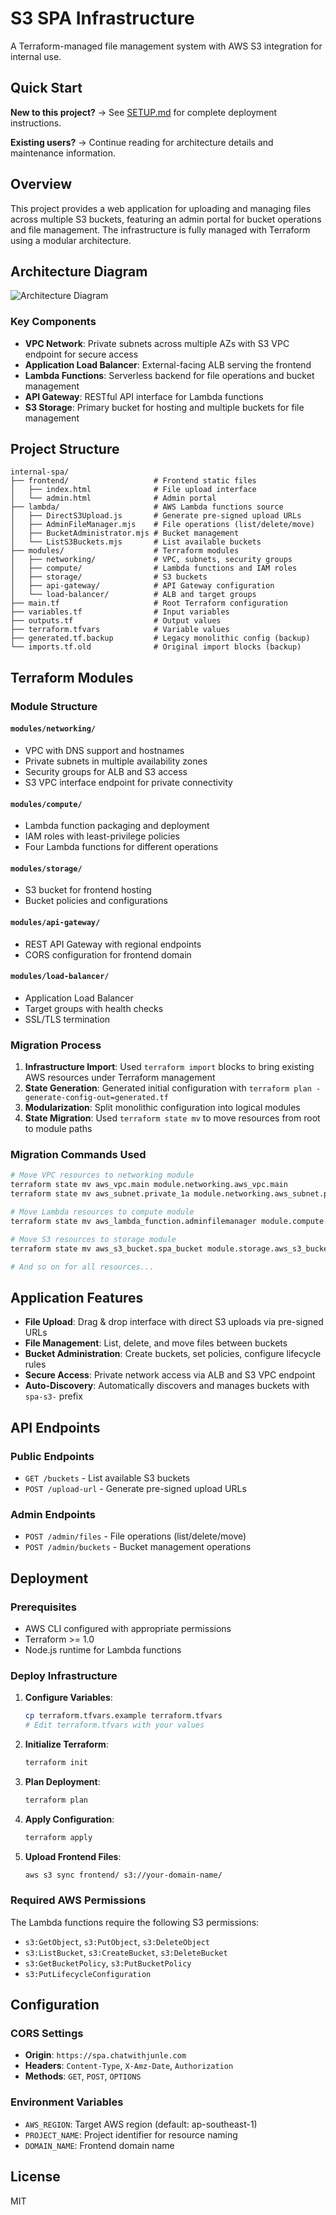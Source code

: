 # S3 SPA Infrastructure

A Terraform-managed file management system with AWS S3 integration for internal use.

## Quick Start

**New to this project?** → See [SETUP.md](SETUP.md) for complete deployment instructions.

**Existing users?** → Continue reading for architecture details and maintenance information.

## Overview

This project provides a web application for uploading and managing files across multiple S3 buckets, featuring an admin portal for bucket operations and file management. The infrastructure is fully managed with Terraform using a modular architecture.

## Architecture Diagram
![Architecture Diagram](S3-SPA.png)

### Key Components

- **VPC Network**: Private subnets across multiple AZs with S3 VPC endpoint for secure access
- **Application Load Balancer**: External-facing ALB serving the frontend
- **Lambda Functions**: Serverless backend for file operations and bucket management
- **API Gateway**: RESTful API interface for Lambda functions
- **S3 Storage**: Primary bucket for hosting and multiple buckets for file management

## Project Structure

```
internal-spa/
├── frontend/                   # Frontend static files
│   ├── index.html              # File upload interface
│   └── admin.html              # Admin portal
├── lambda/                     # AWS Lambda functions source
│   ├── DirectS3Upload.js       # Generate pre-signed upload URLs
│   ├── AdminFileManager.mjs    # File operations (list/delete/move)
│   ├── BucketAdministrator.mjs # Bucket management
│   └── ListS3Buckets.mjs       # List available buckets
├── modules/                    # Terraform modules
│   ├── networking/             # VPC, subnets, security groups
│   ├── compute/                # Lambda functions and IAM roles
│   ├── storage/                # S3 buckets
│   ├── api-gateway/            # API Gateway configuration
│   └── load-balancer/          # ALB and target groups
├── main.tf                     # Root Terraform configuration
├── variables.tf                # Input variables
├── outputs.tf                  # Output values
├── terraform.tfvars            # Variable values
├── generated.tf.backup         # Legacy monolithic config (backup)
└── imports.tf.old              # Original import blocks (backup)
```

## Terraform Modules

### Module Structure

#### `modules/networking/`
- VPC with DNS support and hostnames
- Private subnets in multiple availability zones
- Security groups for ALB and S3 access
- S3 VPC interface endpoint for private connectivity

#### `modules/compute/`
- Lambda function packaging and deployment
- IAM roles with least-privilege policies
- Four Lambda functions for different operations

#### `modules/storage/`
- S3 bucket for frontend hosting
- Bucket policies and configurations

#### `modules/api-gateway/`
- REST API Gateway with regional endpoints
- CORS configuration for frontend domain

#### `modules/load-balancer/`
- Application Load Balancer
- Target groups with health checks
- SSL/TLS termination

### Migration Process

1. **Infrastructure Import**: Used `terraform import` blocks to bring existing AWS resources under Terraform management
2. **State Generation**: Generated initial configuration with `terraform plan -generate-config-out=generated.tf`
3. **Modularization**: Split monolithic configuration into logical modules
4. **State Migration**: Used `terraform state mv` to move resources from root to module paths

### Migration Commands Used

```bash
# Move VPC resources to networking module
terraform state mv aws_vpc.main module.networking.aws_vpc.main
terraform state mv aws_subnet.private_1a module.networking.aws_subnet.private_1a

# Move Lambda resources to compute module
terraform state mv aws_lambda_function.adminfilemanager module.compute.aws_lambda_function.adminfilemanager

# Move S3 resources to storage module
terraform state mv aws_s3_bucket.spa_bucket module.storage.aws_s3_bucket.spa_bucket

# And so on for all resources...
```

## Application Features

- **File Upload**: Drag & drop interface with direct S3 uploads via pre-signed URLs
- **File Management**: List, delete, and move files between buckets
- **Bucket Administration**: Create buckets, set policies, configure lifecycle rules
- **Secure Access**: Private network access via ALB and S3 VPC endpoint
- **Auto-Discovery**: Automatically discovers and manages buckets with `spa-s3-` prefix

## API Endpoints

### Public Endpoints
- `GET /buckets` - List available S3 buckets
- `POST /upload-url` - Generate pre-signed upload URLs

### Admin Endpoints
- `POST /admin/files` - File operations (list/delete/move)
- `POST /admin/buckets` - Bucket management operations

## Deployment

### Prerequisites
- AWS CLI configured with appropriate permissions
- Terraform >= 1.0
- Node.js runtime for Lambda functions

### Deploy Infrastructure

1. **Configure Variables**:
   ```bash
   cp terraform.tfvars.example terraform.tfvars
   # Edit terraform.tfvars with your values
   ```

2. **Initialize Terraform**:
   ```bash
   terraform init
   ```

3. **Plan Deployment**:
   ```bash
   terraform plan
   ```

4. **Apply Configuration**:
   ```bash
   terraform apply
   ```

5. **Upload Frontend Files**:
   ```bash
   aws s3 sync frontend/ s3://your-domain-name/
   ```

### Required AWS Permissions

The Lambda functions require the following S3 permissions:
- `s3:GetObject`, `s3:PutObject`, `s3:DeleteObject`
- `s3:ListBucket`, `s3:CreateBucket`, `s3:DeleteBucket`
- `s3:GetBucketPolicy`, `s3:PutBucketPolicy`
- `s3:PutLifecycleConfiguration`

## Configuration

### CORS Settings
- **Origin**: `https://spa.chatwithjunle.com`
- **Headers**: `Content-Type`, `X-Amz-Date`, `Authorization`
- **Methods**: `GET`, `POST`, `OPTIONS`

### Environment Variables
- `AWS_REGION`: Target AWS region (default: ap-southeast-1)
- `PROJECT_NAME`: Project identifier for resource naming
- `DOMAIN_NAME`: Frontend domain name

## License

MIT
